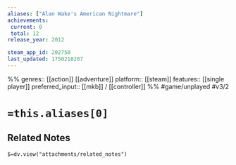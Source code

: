 ```yaml
---
aliases: ["Alan Wake's American Nightmare"]
achievements:
 current: 0
 total: 12
release_year: 2012

steam_app_id: 202750
last_updated: 1750218207
---
```

%%
genres:: [[action]] [[adventure]]
platform:: [[steam]]
features:: [[single player]]
preferred_input:: [[mkb]] / [[controller]]
%%
#game/unplayed
#v3/2

# `=this.aliases[0]`
## Related Notes
`$=dv.view("attachments/related_notes")`
